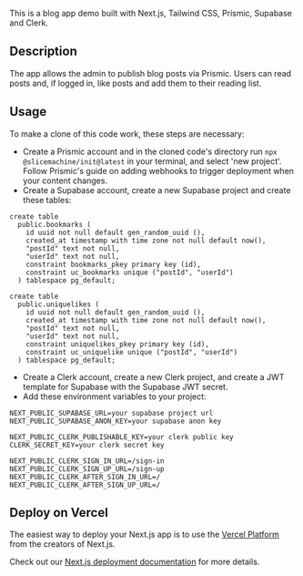 This is a blog app demo built with Next.js, Tailwind CSS, Prismic, Supabase and Clerk.

## Description

The app allows the admin to publish blog posts via Prismic. Users can read posts and, if logged in, like posts and add them to their reading list.

## Usage

To make a clone of this code work, these steps are necessary:

- Create a Prismic account and in the cloned code's directory run `npx @slicemachine/init@latest` in your terminal, and select 'new project'. Follow Prismic's guide on adding webhooks to trigger deployment when your content changes.
- Create a Supabase account, create a new Supabase project and create these tables:
```
create table
  public.bookmarks (
    id uuid not null default gen_random_uuid (),
    created_at timestamp with time zone not null default now(),
    "postId" text not null,
    "userId" text not null,
    constraint bookmarks_pkey primary key (id),
    constraint uc_bookmarks unique ("postId", "userId")
  ) tablespace pg_default;

create table
  public.uniquelikes (
    id uuid not null default gen_random_uuid (),
    created_at timestamp with time zone not null default now(),
    "postId" text not null,
    "userId" text not null,
    constraint uniquelikes_pkey primary key (id),
    constraint uc_uniquelike unique ("postId", "userId")
  ) tablespace pg_default;
```
- Create a Clerk account, create a new Clerk project, and create a JWT template for Supabase with the Supabase JWT secret.
- Add these environment variables to your project:
```
NEXT_PUBLIC_SUPABASE_URL=your supabase project url
NEXT_PUBLIC_SUPABASE_ANON_KEY=your supabase anon key

NEXT_PUBLIC_CLERK_PUBLISHABLE_KEY=your clerk public key
CLERK_SECRET_KEY=your clerk secret key

NEXT_PUBLIC_CLERK_SIGN_IN_URL=/sign-in
NEXT_PUBLIC_CLERK_SIGN_UP_URL=/sign-up
NEXT_PUBLIC_CLERK_AFTER_SIGN_IN_URL=/
NEXT_PUBLIC_CLERK_AFTER_SIGN_UP_URL=/
```

## Deploy on Vercel

The easiest way to deploy your Next.js app is to use the [Vercel Platform](https://vercel.com/new?utm_medium=default-template&filter=next.js&utm_source=create-next-app&utm_campaign=create-next-app-readme) from the creators of Next.js.

Check out our [Next.js deployment documentation](https://nextjs.org/docs/deployment) for more details.
